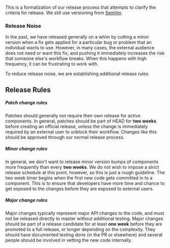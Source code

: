 This is a formalization of our release process that attempts to clarify the 
criteria for release. We still use versioning from [SemVer](http://semver.org).


### Release Noise

In the past, we have released generally on a whim by cutting a minor version when a fix
gets applied for a particular bug or problem that an individual wants to use. However,
in many cases, the external audience does not need or want this fix, and pushing it immediately
increases the risk that someone else's workflow breaks. When this happens with high frequency,
it can be frustrating to work with.

To reduce release noise, we are establishing additional release rules

## Release Rules

##### Patch change rules

Patches should generally not require their own release for active components. In general,
patches should be part of HEAD for **two weeks** before creating an official release, unless
the change is immediately required by an external user to unblock their workflow. Changes like
this should be approved through our normal release process.

##### Minor change rules

In general, we don't want to release minor version bumps of components more frequently than
every **two weeks**. We do not wish to impose a strict release schedule at this point, however,
so this is just a rough guideline. The two week timer begins when the first new code gets committed in to a 
component. This is to ensure that developers have more time and chance to get exposed to the changes
before they are exposed to external users.

##### Major change rules

Major changes typically represent major API changes to the code, and must not be released
directly to master without additional testing. Major changes should be part of a release 
candidate for at least **one week** before they are promoted to a full release, or longer
depending on the complexity. They should have documented testing done (in the PR or elsewhere)
and several people should be involved in vetting the new code internally.